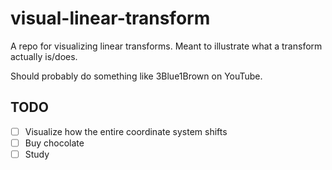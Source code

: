 # visual-linear-transform
A repo for visualizing linear transforms. Meant to illustrate what a transform actually is/does.

Should probably do something like 3Blue1Brown on YouTube.

## TODO

- [ ] Visualize how the entire coordinate system shifts
- [ ] Buy chocolate
- [ ] Study
